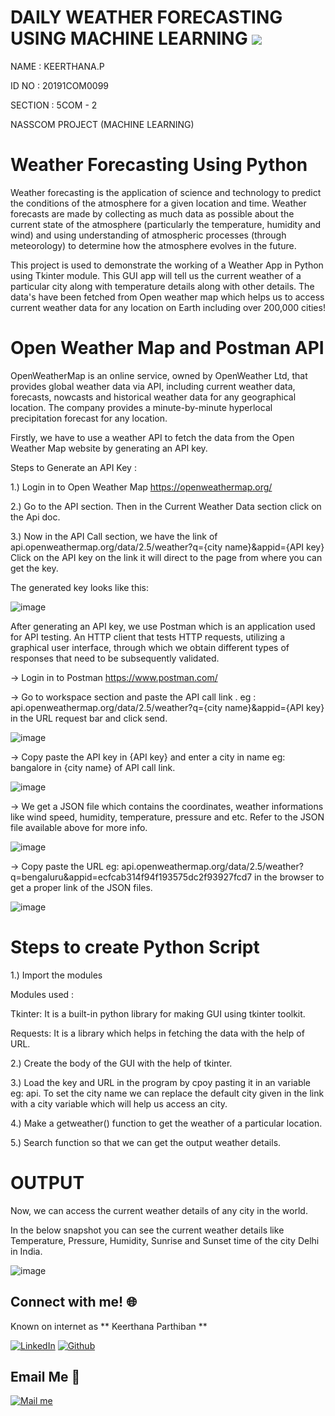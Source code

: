 # DAILY WEATHER FORECASTING USING MACHINE LEARNING [![](https://camo.githubusercontent.com/2fb0723ef80f8d87a51218680e209c66f213edf8/68747470733a2f2f666f7274686562616467652e636f6d2f696d616765732f6261646765732f6d6164652d776974682d707974686f6e2e737667)](https://python.org)

NAME : KEERTHANA.P

ID NO : 20191COM0099

SECTION : 5COM - 2

NASSCOM PROJECT (MACHINE LEARNING)


# Weather Forecasting Using Python

Weather forecasting is the application of science and technology to predict the conditions of the atmosphere for a given location and time. Weather forecasts are made by collecting as much data as possible about the current state of the atmosphere (particularly the temperature, humidity and wind) and using understanding of atmospheric processes (through meteorology) to determine how the atmosphere evolves in the future. 

This project is used to demonstrate the working of a Weather App in Python using Tkinter module. This GUI app will tell us the current weather of a particular city along with temperature details along with other details. The data's have been fetched from Open weather map which helps us to access current weather data for any location on Earth including over 200,000 cities! 

# Open Weather Map and Postman API

OpenWeatherMap is an online service, owned by OpenWeather Ltd, that provides global weather data via API, including current weather data, forecasts, nowcasts and historical weather data for any geographical location. The company provides a minute-by-minute hyperlocal precipitation forecast for any location.

Firstly, we have to use a weather API to fetch the data from the Open Weather Map website by generating an API key.

Steps to Generate an API Key : 

1.) Login in to Open Weather Map https://openweathermap.org/

2.) Go to the API section. Then in the Current Weather Data section click on the Api doc.

3.) Now in the API Call section, we have the link of api.openweathermap.org/data/2.5/weather?q={city name}&appid={API key}
Click on the API key on the link it will direct to the page from where you can get the key.

The generated key looks like this:

![image](https://user-images.githubusercontent.com/92458543/139553551-db02ee8c-9d83-422b-b0f9-98fc5a9a38c5.png)

After generating an API key, we use Postman which is an application used for API testing. An HTTP client that tests HTTP requests, utilizing a graphical user interface, through which we obtain different types of responses that need to be subsequently validated. 

-> Login in to Postman https://www.postman.com/

-> Go to workspace section and paste the API call link . eg : api.openweathermap.org/data/2.5/weather?q={city name}&appid={API key} in the URL request bar and click send.

![image](https://user-images.githubusercontent.com/92458543/139554328-015e3027-bd60-4f53-9d56-9bee3af6b215.png)

-> Copy paste the API key in {API key} and enter a city in name eg: bangalore in {city name} of API call link.

![image](https://user-images.githubusercontent.com/92458543/139554825-0b5f7887-2cfc-4dc6-bcb6-e5f1a6f79762.png)

-> We get a JSON file which contains the coordinates, weather informations like wind speed, humidity, temperature, pressure and etc. Refer to the JSON file available above for more info.

![image](https://user-images.githubusercontent.com/92458543/139554878-f2aaa1be-df10-4672-a857-33d15283a631.png)

-> Copy paste the URL eg: api.openweathermap.org/data/2.5/weather?q=bengaluru&appid=ecfcab314f94f193575dc2f93927fcd7 in the browser to get a proper link of the JSON files.

![image](https://user-images.githubusercontent.com/92458543/139555112-c404785d-ab7f-49c1-be77-251693ba71d8.png)

# Steps to create Python Script

1.) Import the modules 

Modules used :

Tkinter: It is a built-in python library for making GUI using tkinter toolkit.

Requests: It is a library which helps in fetching the data with the help of URL.

2.) Create the body of the GUI with the help of tkinter.

3.) Load the key and URL in the program by cpoy pasting it in an variable eg: api. To set the city name we can replace the default city given in the link with a city variable which will help us access an city.

4.) Make a getweather() function to get the weather of a particular location.

5.) Search function so that we can get the output weather details.

# OUTPUT 

Now, we can access the current weather details of any city in the world. 

In the below snapshot you can see the current weather details like Temperature, Pressure, Humidity, Sunrise and Sunset time of the city Delhi in India.

![image](https://user-images.githubusercontent.com/92458543/139555610-a56ef71b-7e69-4987-987e-567a26995910.png) 

## Connect with me! 🌐
Known on internet as ** Keerthana Parthiban **

[<img target="_blank" src="https://img.icons8.com/bubbles/100/000000/linkedin.png" title="LinkedIn">](https://www.linkedin.com/in/tanushree-b-s-9153951b1/)   [<img target="_blank" src="https://img.icons8.com/bubbles/100/000000/github.png" title="Github">]()

## Email Me :e-mail:

[<img target="_blank" src="https://img.icons8.com/bubbles/100/000000/secured-letter.png" title="Mail me">](mailto:keerthanap2435@gmail.com)
